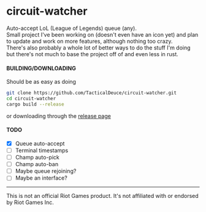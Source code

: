 # circuit-watcher
Auto-accept LoL (League of Legends) queue (any).  
Small project I've been working on (doesn't even have an icon yet) and plan to update and work on more features, although nothing too crazy.  
There's also probably a whole lot of better ways to do the stuff I'm doing but there's not much to base the project off of and even less in rust.

#### BUILDING/DOWNLOADING

Should be as easy as doing
```sh
git clone https://github.com/TacticalDeuce/circuit-watcher.git
cd circuit-watcher
cargo build --release
```
or downloading through the [release page](https://github.com/TacticalDeuce/circuit-watcher/releases)

#### TODO

- [x] Queue auto-accept
- [ ] Terminal timestamps
- [ ] Champ auto-pick
- [ ] Champ auto-ban
- [ ] Maybe queue rejoining?
- [ ] Maybe an interface?

***

This is not an official Riot Games product. It's not affiliated with or endorsed by Riot Games Inc.
